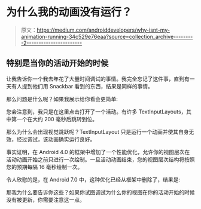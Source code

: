 # 为什么我的动画没有运行？

> 原文：<https://medium.com/androiddevelopers/why-isnt-my-animation-running-34c529e76eaa?source=collection_archive---------2----------------------->

## 特别是当你的活动开始的时候

让我告诉你一个我去年花了大量时间调试的事情。我完全忘记了这件事，直到有一天有人提到他们用 Snackbar 看到的东西，结果是同样的事情。

那么问题是什么呢？如果我展示给你看会更简单:

您会注意到，我只是在这里点击打开了一个活动。有许多 TextInputLayouts，其中第一个在大约 200 毫秒后跳转到位。

那么为什么会出现视觉跳跃呢？TextInputLayout 只是运行一个动画并使其自身无效，经过调试，该动画确实运行良好。

事实证明，在 Android 4.0 的框架中增加了一个性能优化，允许你的视图层次在活动动画开始之前只进行一次绘制。一旦活动动画结束，您的视图层次结构将按照您的预期每隔 16 毫秒绘制一次。

令人欣慰的是，在 Android 7.0 中，这种优化已经从框架中删除了，结果是:

那我为什么要告诉你这些？如果你试图调试为什么你的视图在你的活动开始的时候没有被更新，你需要注意这一点。